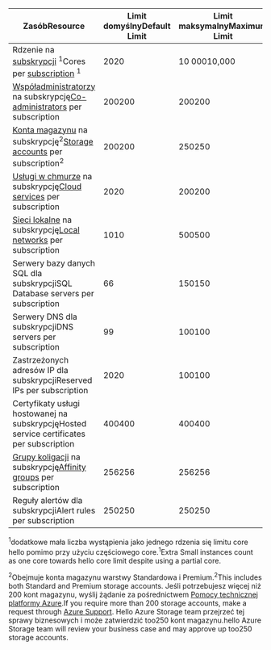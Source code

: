 | <span data-ttu-id="9c772-101">Zasób</span><span class="sxs-lookup"><span data-stu-id="9c772-101">Resource</span></span> | <span data-ttu-id="9c772-102">Limit domyślny</span><span class="sxs-lookup"><span data-stu-id="9c772-102">Default Limit</span></span> | <span data-ttu-id="9c772-103">Limit maksymalny</span><span class="sxs-lookup"><span data-stu-id="9c772-103">Maximum Limit</span></span> |
| --- | --- | --- |
| <span data-ttu-id="9c772-104">Rdzenie na [subskrypcji](../articles/billing-buy-sign-up-azure-subscription.md) <sup>1</sup></span><span class="sxs-lookup"><span data-stu-id="9c772-104">Cores per [subscription](../articles/billing-buy-sign-up-azure-subscription.md) <sup>1</sup></span></span> |<span data-ttu-id="9c772-105">20</span><span class="sxs-lookup"><span data-stu-id="9c772-105">20</span></span> |<span data-ttu-id="9c772-106">10 000</span><span class="sxs-lookup"><span data-stu-id="9c772-106">10,000</span></span> |
| <span data-ttu-id="9c772-107">[Współadministratorzy](../articles/billing-add-change-azure-subscription-administrator.md) na subskrypcję</span><span class="sxs-lookup"><span data-stu-id="9c772-107">[Co-administrators](../articles/billing-add-change-azure-subscription-administrator.md) per subscription</span></span> |<span data-ttu-id="9c772-108">200</span><span class="sxs-lookup"><span data-stu-id="9c772-108">200</span></span> |<span data-ttu-id="9c772-109">200</span><span class="sxs-lookup"><span data-stu-id="9c772-109">200</span></span> |
| <span data-ttu-id="9c772-110">[Konta magazynu](../articles/storage/common/storage-create-storage-account.md) na subskrypcję<sup>2</sup></span><span class="sxs-lookup"><span data-stu-id="9c772-110">[Storage accounts](../articles/storage/common/storage-create-storage-account.md) per subscription<sup>2</sup></span></span> |<span data-ttu-id="9c772-111">200</span><span class="sxs-lookup"><span data-stu-id="9c772-111">200</span></span> |<span data-ttu-id="9c772-112">250</span><span class="sxs-lookup"><span data-stu-id="9c772-112">250</span></span> |
| <span data-ttu-id="9c772-113">[Usługi w chmurze](../articles/cloud-services/cloud-services-choose-me.md) na subskrypcję</span><span class="sxs-lookup"><span data-stu-id="9c772-113">[Cloud services](../articles/cloud-services/cloud-services-choose-me.md) per subscription</span></span> |<span data-ttu-id="9c772-114">20</span><span class="sxs-lookup"><span data-stu-id="9c772-114">20</span></span> |<span data-ttu-id="9c772-115">200</span><span class="sxs-lookup"><span data-stu-id="9c772-115">200</span></span> |
| <span data-ttu-id="9c772-116">[Sieci lokalne](http://msdn.microsoft.com/library/jj157100.aspx) na subskrypcję</span><span class="sxs-lookup"><span data-stu-id="9c772-116">[Local networks](http://msdn.microsoft.com/library/jj157100.aspx) per subscription</span></span> |<span data-ttu-id="9c772-117">10</span><span class="sxs-lookup"><span data-stu-id="9c772-117">10</span></span> |<span data-ttu-id="9c772-118">500</span><span class="sxs-lookup"><span data-stu-id="9c772-118">500</span></span> |
| <span data-ttu-id="9c772-119">Serwery bazy danych SQL dla subskrypcji</span><span class="sxs-lookup"><span data-stu-id="9c772-119">SQL Database servers per subscription</span></span> |<span data-ttu-id="9c772-120">6</span><span class="sxs-lookup"><span data-stu-id="9c772-120">6</span></span> |<span data-ttu-id="9c772-121">150</span><span class="sxs-lookup"><span data-stu-id="9c772-121">150</span></span> |
| <span data-ttu-id="9c772-122">Serwery DNS dla subskrypcji</span><span class="sxs-lookup"><span data-stu-id="9c772-122">DNS servers per subscription</span></span> |<span data-ttu-id="9c772-123">9</span><span class="sxs-lookup"><span data-stu-id="9c772-123">9</span></span> |<span data-ttu-id="9c772-124">100</span><span class="sxs-lookup"><span data-stu-id="9c772-124">100</span></span> |
| <span data-ttu-id="9c772-125">Zastrzeżonych adresów IP dla subskrypcji</span><span class="sxs-lookup"><span data-stu-id="9c772-125">Reserved IPs per subscription</span></span> |<span data-ttu-id="9c772-126">20</span><span class="sxs-lookup"><span data-stu-id="9c772-126">20</span></span> |<span data-ttu-id="9c772-127">100</span><span class="sxs-lookup"><span data-stu-id="9c772-127">100</span></span> |
| <span data-ttu-id="9c772-128">Certyfikaty usługi hostowanej na subskrypcję</span><span class="sxs-lookup"><span data-stu-id="9c772-128">Hosted service certificates per subscription</span></span> |<span data-ttu-id="9c772-129">400</span><span class="sxs-lookup"><span data-stu-id="9c772-129">400</span></span> |<span data-ttu-id="9c772-130">400</span><span class="sxs-lookup"><span data-stu-id="9c772-130">400</span></span> |
| <span data-ttu-id="9c772-131">[Grupy koligacji](../articles/virtual-network/virtual-networks-migrate-to-regional-vnet.md) na subskrypcję</span><span class="sxs-lookup"><span data-stu-id="9c772-131">[Affinity groups](../articles/virtual-network/virtual-networks-migrate-to-regional-vnet.md) per subscription</span></span> |<span data-ttu-id="9c772-132">256</span><span class="sxs-lookup"><span data-stu-id="9c772-132">256</span></span> |<span data-ttu-id="9c772-133">256</span><span class="sxs-lookup"><span data-stu-id="9c772-133">256</span></span> |
| <span data-ttu-id="9c772-134">Reguły alertów dla subskrypcji</span><span class="sxs-lookup"><span data-stu-id="9c772-134">Alert rules per subscription</span></span> |<span data-ttu-id="9c772-135">250</span><span class="sxs-lookup"><span data-stu-id="9c772-135">250</span></span> |<span data-ttu-id="9c772-136">250</span><span class="sxs-lookup"><span data-stu-id="9c772-136">250</span></span> |

<span data-ttu-id="9c772-137"><sup>1</sup>dodatkowe mała liczba wystąpienia jako jednego rdzenia się limitu core hello pomimo przy użyciu częściowego core.</span><span class="sxs-lookup"><span data-stu-id="9c772-137"><sup>1</sup>Extra Small instances count as one core towards hello core limit despite using a partial core.</span></span>

<span data-ttu-id="9c772-138"><sup>2</sup>Obejmuje konta magazynu warstwy Standardowa i Premium.</span><span class="sxs-lookup"><span data-stu-id="9c772-138"><sup>2</sup>This includes both Standard and Premium storage accounts.</span></span> <span data-ttu-id="9c772-139">Jeśli potrzebujesz więcej niż 200 kont magazynu, wyślij żądanie za pośrednictwem [Pomocy technicznej platformy Azure](https://azure.microsoft.com/support/faq/).</span><span class="sxs-lookup"><span data-stu-id="9c772-139">If you require more than 200 storage accounts, make a request through [Azure Support](https://azure.microsoft.com/support/faq/).</span></span> <span data-ttu-id="9c772-140">Hello Azure Storage team przejrzeć tej sprawy biznesowych i może zatwierdzić too250 kont magazynu.</span><span class="sxs-lookup"><span data-stu-id="9c772-140">hello Azure Storage team will review your business case and may approve up too250 storage accounts.</span></span> 

